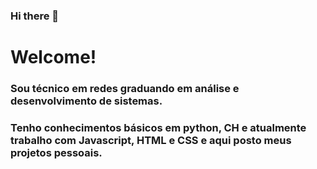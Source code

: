 ### Hi there 👋

#  Welcome!

### Sou técnico em redes graduando em análise e desenvolvimento de sistemas.

### Tenho conhecimentos básicos em python, CH e atualmente trabalho com Javascript, HTML e CSS e aqui posto meus projetos pessoais.


<!--
**viniciusribeiroads/viniciusribeiroads** is a ✨ _special_ ✨ repository because its `README.md` (this file) appears on your GitHub profile.

Here are some ideas to get you started:

- 🔭 I’m currently working on ...
- 🌱 I’m currently learning ...
- 👯 I’m looking to collaborate on ...
- 🤔 I’m looking for help with ...
- 💬 Ask me about ...
- 📫 How to reach me: ...
- 😄 Pronouns: ...
- ⚡ Fun fact: ...
-->

